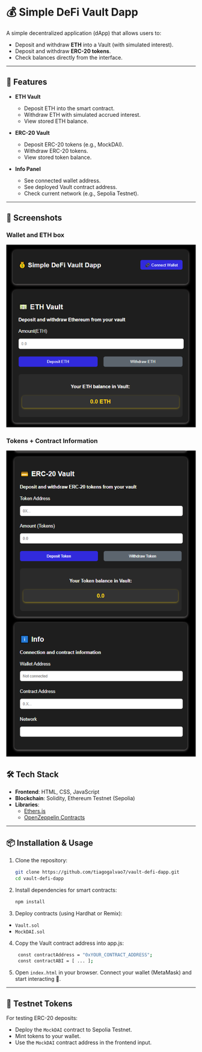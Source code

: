 # 💰 Simple DeFi Vault Dapp

A simple decentralized application (dApp) that allows users to:

- Deposit and withdraw **ETH** into a Vault (with simulated interest).
- Deposit and withdraw **ERC-20 tokens**.
- Check balances directly from the interface.

---

## 🚀 Features

- **ETH Vault**

  - Deposit ETH into the smart contract.
  - Withdraw ETH with simulated accrued interest.
  - View stored ETH balance.

- **ERC-20 Vault**

  - Deposit ERC-20 tokens (e.g., MockDAI).
  - Withdraw ERC-20 tokens.
  - View stored token balance.

- **Info Panel**
  - See connected wallet address.
  - See deployed Vault contract address.
  - Check current network (e.g., Sepolia Testnet).

---

## 📸 Screenshots

### Wallet and ETH box

![Main View](frontend/screenshots/mainpage1.png)

### Tokens + Contract Information

![List View](frontend/screenshots/mainpage2.png)

## 🛠️ Tech Stack

- **Frontend**: HTML, CSS, JavaScript
- **Blockchain**: Solidity, Ethereum Testnet (Sepolia)
- **Libraries**:
  - [Ethers.js](https://docs.ethers.org/)
  - [OpenZeppelin Contracts](https://openzeppelin.com/contracts/)

---

## 📦 Installation & Usage

1. Clone the repository:

   ```bash
   git clone https://github.com/tiagogalvao7/vault-defi-dapp.git
   cd vault-defi-dapp
   ```

2. Install dependencies for smart contracts:

   ```bash
   npm install
   ```

3. Deploy contracts (using Hardhat or Remix):

- `Vault.sol`
- `MockDAI.sol`

4. Copy the Vault contract address into app.js:

   ```bash
    const contractAddress = "0xYOUR_CONTRACT_ADDRESS";
    const contractABI = [ ... ];
   ```

5. Open `index.html` in your browser.
   Connect your wallet (MetaMask) and start interacting 🚀.

---

## 🧪 Testnet Tokens

For testing ERC-20 deposits:

- Deploy the `MockDAI` contract to Sepolia Testnet.
- Mint tokens to your wallet.
- Use the `MockDAI` contract address in the frontend input.
